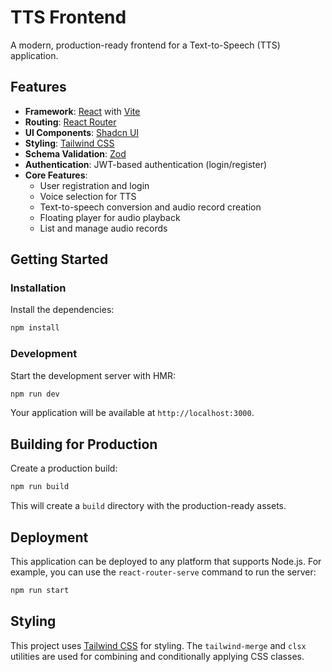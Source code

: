 # TTS Frontend

A modern, production-ready frontend for a Text-to-Speech (TTS) application.

## Features

- **Framework**: [React](https://react.dev/) with [Vite](https://vitejs.dev/)
- **Routing**: [React Router](https://reactrouter.com/)
- **UI Components**: [Shadcn UI](https://ui.shadcn.com/)
- **Styling**: [Tailwind CSS](https://tailwindcss.com/)
- **Schema Validation**: [Zod](https://zod.dev/)
- **Authentication**: JWT-based authentication (login/register)
- **Core Features**:
    - User registration and login
    - Voice selection for TTS
    - Text-to-speech conversion and audio record creation
    - Floating player for audio playback
    - List and manage audio records

## Getting Started

### Installation

Install the dependencies:

```bash
npm install
```

### Development

Start the development server with HMR:

```bash
npm run dev
```

Your application will be available at `http://localhost:3000`.

## Building for Production

Create a production build:

```bash
npm run build
```

This will create a `build` directory with the production-ready assets.

## Deployment

This application can be deployed to any platform that supports Node.js. For example, you can use the `react-router-serve` command to run the server:

```bash
npm run start
```

## Styling

This project uses [Tailwind CSS](https://tailwindcss.com/) for styling. The `tailwind-merge` and `clsx` utilities are used for combining and conditionally applying CSS classes.
